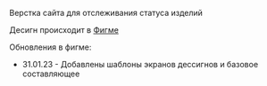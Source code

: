 Верстка сайта для отслеживания статуса изделий

Десигн происходит в [Фигме](https://www.figma.com/file/aPy1q9wr1YxurihYhqbI4n/FplusServerStatus?node-id=0%3A1&t=ROzwOuiyLiFmxg3F-1)

Обновления в фигме:
* 31.01.23 - Добавлены шаблоны экранов дессигнов и базовое составляющее
